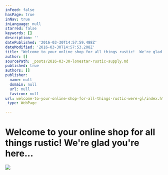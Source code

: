 ```yaml
---
inFeed: false
hasPage: true
inNav: true
inLanguage: null
starred: false
keywords: []
description: ''
datePublished: '2016-03-30T14:57:59.488Z'
dateModified: '2016-03-30T14:57:53.208Z'
title: "Welcome to your online shop for all things rustic!  We're glad you're here..."
author: []
sourcePath: _posts/2016-03-30-lonestar-rustic-supply.md
published: true
authors: []
publisher:
  name: null
  domain: null
  url: null
  favicon: null
url: welcome-to-your-online-shop-for-all-things-rustic-were-gl/index.html
_type: WebPage

---
```

# Welcome to your online shop for all things rustic! We're glad you're here...
![](https://the-grid-user-content.s3-us-west-2.amazonaws.com/99fde28a-be47-43c8-aa0a-f7e702749575.jpg)